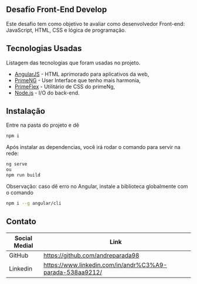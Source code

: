 ## Desafio Front-End Develop
Este desafio tem como objetivo te avaliar como desenvolvedor Front-end: JavaScript, HTML, CSS e lógica de programação.

## Tecnologias Usadas

Listagem das tecnologias que foram usadas no projeto.

- [AngularJS] - HTML aprimorado para aplicativos da web,
- [PrimeNG] - User Interface que tenho mais harmonia,
- [PrimeFlex] - Utilitário de CSS do primeNg,
- [Node.js] -  I/O do back-end.


## Instalação
Entre na pasta do projeto e dê


```sh
npm i
```

Após instalar as dependencias, você irá rodar o comando para servir na rede:

```sh
ng serve
ou
npm run build
```
Observação: caso dê erro no Angular, instale a biblioteca globalmente com o comando
```sh
npm i --g angular/cli
```

## Contato

| Social Medial | Link |
| ------ | ------ |
| GitHub | https://github.com/andreparada98|
|Linkedin | https://www.linkedin.com/in/andr%C3%A9-parada-538aa9212/ |



  [primeFlex]: <https://www.primefaces.org/primeflex/>
   [primeNG]: <https://www.primefaces.org/primeng/>
   [node.js]: <http://nodejs.org>
   [AngularJS]: <http://angularjs.org>
